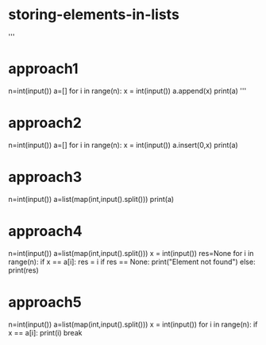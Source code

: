 # storing-elements-in-lists
'''
# approach1
n=int(input())
a=[]
for i in range(n):
  x = int(input())
  a.append(x)
print(a)
'''

# approach2
n=int(input())
a=[]
for i in range(n):
  x = int(input())
  a.insert(0,x)
print(a)

# approach3
n=int(input())
a=list(map(int,input().split()))
print(a)

# approach4
n=int(input())
a=list(map(int,input().split()))
x = int(input())
res=None
for i in range(n):
  if x == a[i]:
    res = i
if res == None:
  print("Element not found")
else:
  print(res)

# approach5
n=int(input())
a=list(map(int,input().split()))
x = int(input())
for i in range(n):
  if x == a[i]:
    print(i)
    break

